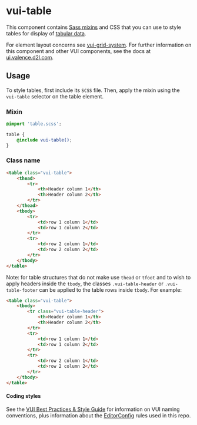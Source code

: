 # vui-table

This component contains [Sass mixins](http://sass-lang.com) and CSS that you
can use to style tables for display of [tabular data](http://www.w3.org/TR/html5/tabular-data.html).

For element layout concerns see [vui-grid-system](https://github.com/Brightspace/valence-ui-grid-system).
For further information on this component and other VUI components, see the docs
at [ui.valence.d2l.com](http://ui.valence.d2l.com/).

## Usage
To style tables, first include its `SCSS` file. Then, apply the mixin using the
`vui-table` selector on the table element.

### Mixin
```scss
@import 'table.scss';

table {
	@include vui-table();
}
```

### Class name
```html
<table class="vui-table">
	<thead>
		<tr>
			<th>Header column 1</th>
			<th>Header column 2</th>
		</tr>
	</thead>
	<tbody>
		<tr>
			<td>row 1 column 1</td>
			<td>row 1 column 2</td>
		</tr>
		<tr>
			<td>row 2 column 1</td>
			<td>row 2 column 2</td>
		</tr>
	</tbody>
</table>
```

Note: for table structures that do not make use `thead` or `tfoot` and to wish to apply
headers inside the `tbody`, the classes `.vui-table-header` or `.vui-table-footer` can
be applied to the table rows inside `tbody`. For example:

```html
<table class="vui-table">
	<tbody>
		<tr class="vui-table-header">
			<th>Header column 1</th>
			<th>Header column 2</th>
		</tr>
		<tr>
			<td>row 1 column 1</td>
			<td>row 1 column 2</td>
		</tr>
		<tr>
			<td>row 2 column 1</td>
			<td>row 2 column 2</td>
		</tr>
	</tbody>
</table>
```

#### Coding styles
See the [VUI Best Practices & Style Guide](https://github.com/Brightspace/valence-ui-docs/wiki/Best-Practices-&-Style-Guide)
for information on VUI naming conventions, plus information about the [EditorConfig](http://editorconfig.org)
rules used in this repo.